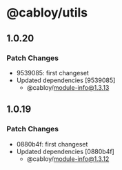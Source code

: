 # @cabloy/utils

## 1.0.20

### Patch Changes

- 9539085: first changeset
- Updated dependencies [9539085]
  - @cabloy/module-info@1.3.13

## 1.0.19

### Patch Changes

- 0880b4f: first changeset
- Updated dependencies [0880b4f]
  - @cabloy/module-info@1.3.12
